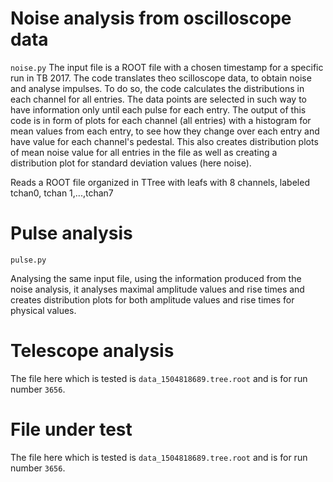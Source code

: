 # Noise analysis from oscilloscope data

 ```noise.py```
The input file is a ROOT file with a chosen timestamp for a specific run in TB 2017. The code translates theo scilloscope data,
to obtain noise and analyse impulses. To do so, the code calculates the distributions in each channel for all entries.
The data points are selected in such way to have information only until each pulse for each entry. The output of this code is
in form of plots for each channel (all entries) with a histogram for mean values from each entry, to see how they change
over each entry and have value for each channel's pedestal. This also creates distribution plots of mean noise value for all entries in the file as well as creating a distribution plot for standard deviation values (here noise).

Reads a ROOT file organized in TTree with leafs with 8 channels, labeled tchan0, tchan 1,...,tchan7

# Pulse analysis

 ```pulse.py```

Analysing the same input file, using the information produced from the noise analysis, it analyses maximal amplitude values and rise times and creates distribution plots for both amplitude values and rise times for physical values.


# Telescope analysis

The file here which is tested is  ```data_1504818689.tree.root``` and is for run number  ```3656```.


# File under test

The file here which is tested is  ```data_1504818689.tree.root``` and is for run number  ```3656```.

